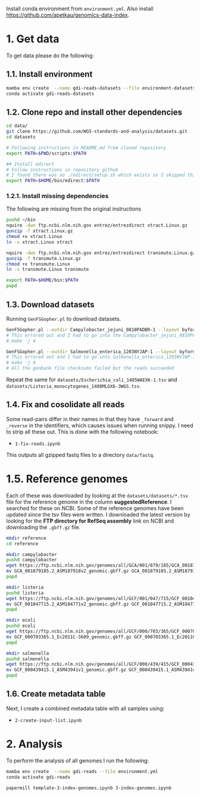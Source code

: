 Install conda environment from `environment.yml`. Also install <https://github.com/apetkau/genomics-data-index>.

# 1. Get data

To get data please do the following:

## 1.1. Install environment

```bash
mamba env create  --name gdi-reads-datasets --file environment-datasets.yml
conda activate gdi-reads-datasets
```

## 1.2. Clone repo and install other dependencies

```bash
cd data/
git clone https://github.com/WGS-standards-and-analysis/datasets.git
cd datasets

# Following instructions in README.md from cloned repository
export PATH=$PWD/scripts:$PATH

## Install edirect
# Follow instructions in repository github
# I found there was no ./edirect/setup.sh which exists so I skipped this step
export PATH=$HOME/bin/edirect:$PATH
```

### 1.2.1. Install missing dependencies

The following are missing from the original instructions

```bash
pushd ~/bin
nquire -dwn ftp.ncbi.nlm.nih.gov entrez/entrezdirect xtract.Linux.gz
gunzip -f xtract.Linux.gz
chmod +x xtract.Linux
ln -s xtract.Linux xtract

nquire -dwn ftp.ncbi.nlm.nih.gov entrez/entrezdirect transmute.Linux.gz
gunzip -f transmute.Linux.gz
chmod +x transmute.Linux
ln -s transmute.Linux transmute

export PATH=$HOME/bin:$PATH
popd
```

## 1.3. Download datasets

Running `GenFSGopher.pl` to download datasets.

```bash
GenFSGopher.pl --outdir Campylobacter_jejuni_0810PADBR-1 --layout byformat --numcpus 4 datasets/Campylobacter_jejuni_0810PADBR-1.tsv
# This errored out and I had to go into the Campylobacter_jejuni_0810PADBR-1/ directory and run
# make -j 4

GenFSGopher.pl --outdir Salmonella_enterica_1203NYJAP-1 --layout byformat --numcpus 4 datasets/Salmonella_enterica_1203NYJAP-1.tsv
# This errored out and I had to go into Salmonella_enterica_1203NYJAP-1/ and run
# make -j 4
# All the genbank file checksums failed but the reads succeeded
```

Repeat the same for `datasets/Escherichia_coli_1405WAEXK-1.tsv` and `datasets/Listeria_monocytogenes_1408MLGX6-3WGS.tsv`.

## 1.4. Fix and cosolidate all reads

Some read-pairs differ in their names in that they have `_forward` and `_reverse` in the identifiers, which causes issues when running snippy. I need to strip all these out. This is done with the following notebook:

* `1-fix-reads.ipynb`

This outputs all gzipped fastq files to a directory `data/fastq`.

# 1.5. Reference genomes

Each of these was downloaded by looking at the `datasets/datasets/*.tsv` file for the reference genome in the column **suggestedReference**. I searched for these on NCBI. Some of the reference genomes have been updated since the tsv files were written. I downloaded the latest version by looking for the **FTP directory for RefSeq assembly** link on NCBI and downloading the `.gbff.gz` file.

```bash
mkdir reference
cd reference

mkdir campylobacter
pushd campylobacter
wget https://ftp.ncbi.nlm.nih.gov/genomes/all/GCA/001/879/185/GCA_001879185.2_ASM187918v2/GCA_001879185.2_ASM187918v2_genomic.gbff.gz
mv GCA_001879185.2_ASM187918v2_genomic.gbff.gz GCA_001879185.2_ASM187918v2_genomic.gbk.gz
popd

mkdir listeria
pushd listeria
wget https://ftp.ncbi.nlm.nih.gov/genomes/all/GCF/001/047/715/GCF_001047715.2_ASM104771v2/GCF_001047715.2_ASM104771v2_genomic.gbff.gz
mv GCF_001047715.2_ASM104771v2_genomic.gbff.gz GCF_001047715.2_ASM104771v2_genomic.gbk.gz
popd

mkdir ecoli
pushd ecoli
wget https://ftp.ncbi.nlm.nih.gov/genomes/all/GCF/000/703/365/GCF_000703365.1_Ec2011C-3609/GCF_000703365.1_Ec2011C-3609_genomic.gbff.gz
mv GCF_000703365.1_Ec2011C-3609_genomic.gbff.gz GCF_000703365.1_Ec2011C-3609_genomic.gbk.gz
popd

mkdir salmonella
pushd salmonella
wget https://ftp.ncbi.nlm.nih.gov/genomes/all/GCF/000/439/415/GCF_000439415.1_ASM43941v1/GCF_000439415.1_ASM43941v1_genomic.gbff.gz
mv GCF_000439415.1_ASM43941v1_genomic.gbff.gz GCF_000439415.1_ASM43941v1_genomic.gbk.gz
popd
```

## 1.6. Create metadata table

Next, I create a combined metadata table with all samples using:

* `2-create-input-list.ipynb`

# 2. Analysis

To perform the analysis of all genomes I run the following:

```bash
mamba env create  --name gdi-reads --file environment.yml
conda activate gdi-reads

papermill template-3-index-genomes.ipynb 3-index-genomes.ipynb
```

